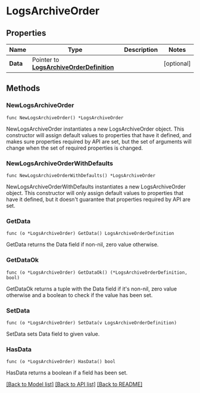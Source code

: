 # LogsArchiveOrder

## Properties

| Name     | Type                                                                       | Description | Notes      |
| -------- | -------------------------------------------------------------------------- | ----------- | ---------- |
| **Data** | Pointer to [**LogsArchiveOrderDefinition**](LogsArchiveOrderDefinition.md) |             | [optional] |

## Methods

### NewLogsArchiveOrder

`func NewLogsArchiveOrder() *LogsArchiveOrder`

NewLogsArchiveOrder instantiates a new LogsArchiveOrder object.
This constructor will assign default values to properties that have it defined,
and makes sure properties required by API are set, but the set of arguments
will change when the set of required properties is changed.

### NewLogsArchiveOrderWithDefaults

`func NewLogsArchiveOrderWithDefaults() *LogsArchiveOrder`

NewLogsArchiveOrderWithDefaults instantiates a new LogsArchiveOrder object.
This constructor will only assign default values to properties that have it defined,
but it doesn't guarantee that properties required by API are set.

### GetData

`func (o *LogsArchiveOrder) GetData() LogsArchiveOrderDefinition`

GetData returns the Data field if non-nil, zero value otherwise.

### GetDataOk

`func (o *LogsArchiveOrder) GetDataOk() (*LogsArchiveOrderDefinition, bool)`

GetDataOk returns a tuple with the Data field if it's non-nil, zero value otherwise
and a boolean to check if the value has been set.

### SetData

`func (o *LogsArchiveOrder) SetData(v LogsArchiveOrderDefinition)`

SetData sets Data field to given value.

### HasData

`func (o *LogsArchiveOrder) HasData() bool`

HasData returns a boolean if a field has been set.

[[Back to Model list]](../README.md#documentation-for-models) [[Back to API list]](../README.md#documentation-for-api-endpoints) [[Back to README]](../README.md)
